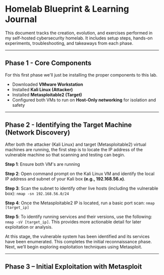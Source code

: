 # Homelab Blueprint & Learning Journal

This document tracks the creation, evolution, and exercises performed in my self-hosted cybersecurity homelab. It includes setup steps, hands-on experiments, troubleshooting, and takeaways from each phase.

---

## Phase 1 - Core Components

For this first phase we'll just be installing the proper components to this lab.

- Downloaded **VMware Workstation**
- Installed **Kali Linux (Attacker)**
- Installed **Metasploitable2 (Target)**
- Configured both VMs to run on **Host-Only networking** for isolation and safety

---
## Phase 2 - Identifying the Target Machine (Network Discovery)

After both the attacker (Kali Linux) and target (Metasploitable2) virtual machines are running, the first step is to locate the IP address of the vulnerable machine so that scanning and testing can begin.

**Step 1**: Ensure both VM's are running

**Step 2**: Open command prompt on the Kali Linux VM and identify the local IP address and subnet of your Kali box **(e.g., 192.168.56.x)**.

**Step 3**: Scan the subnet to identify other live hosts (including the vulnerable box): ```nmap -sn 192.168.56.0/24```


**Step 4**: Once the Metasploitable2 IP is located, run a basic port scan: ```nmap [target_ip]```


**Step 5**: To identify running services and their versions, use the following: ```nmap -sV [target_ip]```. This provides more actionable detail for later exploitation or analysis.


At this stage, the vulnerable system has been identified and its services have been enumerated. This completes the initial reconnaissance phase. Next, we’ll begin exploring exploitation techniques using Metasploit.

---
## Phase 3 – Initial Exploitation with Metasploit

